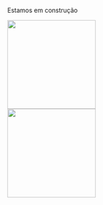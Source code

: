 Estamos em construção

<html>
<body>
<div aling="left">
      <a href="https://github.com/anuraghazra/github-readme-stats">
  <img height=200 align="center" src="https://github-readme-stats.vercel.app/api?username=LeoTerryMaster&show_icons=true&theme=transparent" />
</a>
</div>

<div aling="left">
<a href="https://github.com/anuraghazra/github-readme-stats">
  <img height=200 align="center" src="https://github-readme-stats.vercel.app/api/top-langs/?username=LeoTerryMaster&langs_count=8" />
</a>
</div>

  
</body>
</html>











